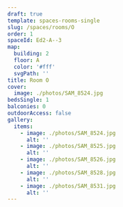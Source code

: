 ```yaml
---
draft: true
template: spaces-rooms-single
slug: /spaces/rooms/O
order: 1
spaceId: Ed2-A--3
map: 
  building: 2
  floor: A
  color: '#fff'
  svgPath: ''
title: Room O
cover:
  image: ./photos/SAM_8524.jpg
bedsSingle: 1
balconies: 0
outdoorAccess: false
gallery:
  items:
    - image: ./photos/SAM_8524.jpg
      alt: ''
    - image: ./photos/SAM_8525.jpg
      alt: ''
    - image: ./photos/SAM_8526.jpg
      alt: ''
    - image: ./photos/SAM_8528.jpg
      alt: ''
    - image: ./photos/SAM_8531.jpg
      alt: ''
---
```

